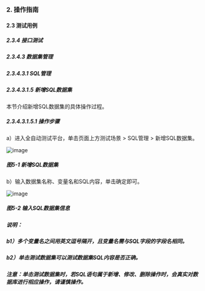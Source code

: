 ### 2. 操作指南

#### 2.3 测试用例

##### 2.3.4 接口测试

##### 2.3.4.3 数据集管理

##### 2.3.4.3.1 SQL管理

##### 2.3.4.3.1.5 新增SQL数据集

本节介绍新增SQL数据集的具体操作过程。

##### 2.3.4.3.1.5.1 操作步骤

a）进入全自动测试平台，单击页面上方测试场景 > SQL管理 > 新增SQL数据集。

![image](https://user-images.githubusercontent.com/79617492/190041839-8f8b7799-7795-4dbc-9930-ea4c3e0b15fa.png)

##### 图5-1 新增SQL数据集

b）输入数据集名称、变量名和SQL内容，单击确定即可。

![image](https://user-images.githubusercontent.com/79617492/190041847-1bf809a5-7213-4922-8333-96034e1bc3d3.png)

##### 图5-2 输入SQL数据集信息

##### 说明：

##### b1）多个变量名之间用英文逗号隔开，且变量名需与SQL字段的字段名相同。

##### b2）单击测试数据集可以测试数据集SQL内容是否正确。

##### 注意：单击测试数据集时，若SQL语句属于新增、修改、删除操作时，会真实对数据库进行相应操作，请谨慎操作。
